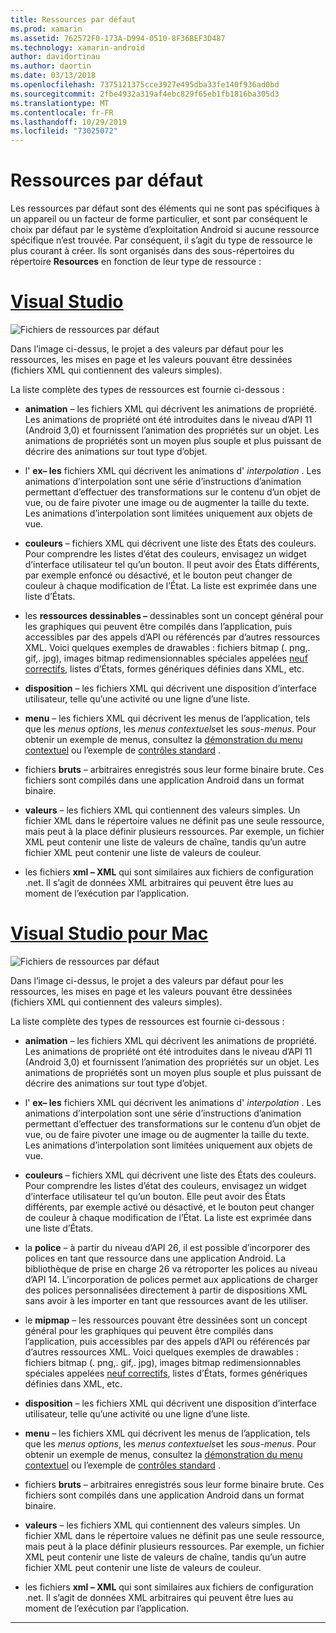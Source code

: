 ```yaml
---
title: Ressources par défaut
ms.prod: xamarin
ms.assetid: 762572F0-173A-D994-0510-8F36BEF3D487
ms.technology: xamarin-android
author: davidortinau
ms.author: daortin
ms.date: 03/13/2018
ms.openlocfilehash: 7375121375cce3927e495dba33fe140f936ad0bd
ms.sourcegitcommit: 2fbe4932a319af4ebc829f65eb1fb1816ba305d3
ms.translationtype: MT
ms.contentlocale: fr-FR
ms.lasthandoff: 10/29/2019
ms.locfileid: "73025072"
---
```

# <a name="default-resources"></a>Ressources par défaut

Les ressources par défaut sont des éléments qui ne sont pas spécifiques à un appareil ou un facteur de forme particulier, et sont par conséquent le choix par défaut par le système d’exploitation Android si aucune ressource spécifique n’est trouvée. Par conséquent, il s’agit du type de ressource le plus courant à créer. Ils sont organisés dans des sous-répertoires du répertoire **Resources** en fonction de leur type de ressource :

# <a name="visual-studiotabwindows"></a>[Visual Studio](#tab/windows)

![Fichiers de ressources par défaut](default-resources-images/01-resource-files-vs.png)

Dans l’image ci-dessus, le projet a des valeurs par défaut pour les ressources, les mises en page et les valeurs pouvant être dessinées (fichiers XML qui contiennent des valeurs simples).

La liste complète des types de ressources est fournie ci-dessous :

- **animation** &ndash; les fichiers XML qui décrivent les animations de propriété.
   Les animations de propriété ont été introduites dans le niveau d’API 11 (Android 3,0) et fournissent l’animation des propriétés sur un objet. Les animations de propriétés sont un moyen plus souple et plus puissant de décrire des animations sur tout type d’objet.

- l' **ex&ndash; les** fichiers XML qui décrivent les animations d' *interpolation* . Les animations d’interpolation sont une série d’instructions d’animation permettant d’effectuer des transformations sur le contenu d’un objet de vue, ou de faire pivoter une image ou de augmenter la taille du texte. Les animations d’interpolation sont limitées uniquement aux objets de vue.

- **couleurs** &ndash; fichiers XML qui décrivent une liste des États des couleurs. Pour comprendre les listes d’état des couleurs, envisagez un widget d’interface utilisateur tel qu’un bouton.
   Il peut avoir des États différents, par exemple enfoncé ou désactivé, et le bouton peut changer de couleur à chaque modification de l’État. La liste est exprimée dans une liste d’États.

- les **ressources dessinables &ndash;** dessinables sont un concept général pour les graphiques qui peuvent être compilés dans l’application, puis accessibles par des appels d’API ou référencés par d’autres ressources XML.
   Voici quelques exemples de drawables : fichiers bitmap (. png,. gif,. jpg), images bitmap redimensionnables spéciales appelées [neuf correctifs](https://developer.android.com/guide/topics/graphics/2d-graphics.html#nine-patch), listes d’États, formes génériques définies dans XML, etc.

- **disposition** &ndash; les fichiers XML qui décrivent une disposition d’interface utilisateur, telle qu’une activité ou une ligne d’une liste.

- **menu** &ndash; les fichiers XML qui décrivent les menus de l’application, tels que les *menus options*, les *menus contextuels*et les *sous-menus*. Pour obtenir un exemple de menus, consultez la [démonstration du menu contextuel](https://docs.microsoft.com/samples/xamarin/monodroid-samples/popupmenudemo) ou l’exemple de [contrôles standard](https://docs.microsoft.com/samples/xamarin/mobile-samples/standardcontrols/) .

- fichiers **bruts** &ndash; arbitraires enregistrés sous leur forme binaire brute. Ces fichiers sont compilés dans une application Android dans un format binaire.

- **valeurs** &ndash; les fichiers XML qui contiennent des valeurs simples. Un fichier XML dans le répertoire values ne définit pas une seule ressource, mais peut à la place définir plusieurs ressources. Par exemple, un fichier XML peut contenir une liste de valeurs de chaîne, tandis qu’un autre fichier XML peut contenir une liste de valeurs de couleur.

- les fichiers **xml &ndash; XML** qui sont similaires aux fichiers de configuration .net. Il s’agit de données XML arbitraires qui peuvent être lues au moment de l’exécution par l’application.

# <a name="visual-studio-for-mactabmacos"></a>[Visual Studio pour Mac](#tab/macos)

![Fichiers de ressources par défaut](default-resources-images/01-resource-files-xs.png)

Dans l’image ci-dessus, le projet a des valeurs par défaut pour les ressources, les mises en page et les valeurs pouvant être dessinées (fichiers XML qui contiennent des valeurs simples).

La liste complète des types de ressources est fournie ci-dessous :

- **animation** &ndash; les fichiers XML qui décrivent les animations de propriété.
   Les animations de propriété ont été introduites dans le niveau d’API 11 (Android 3,0) et fournissent l’animation des propriétés sur un objet. Les animations de propriétés sont un moyen plus souple et plus puissant de décrire des animations sur tout type d’objet.

- l' **ex&ndash; les** fichiers XML qui décrivent les animations d' *interpolation* . Les animations d’interpolation sont une série d’instructions d’animation permettant d’effectuer des transformations sur le contenu d’un objet de vue, ou de faire pivoter une image ou de augmenter la taille du texte. Les animations d’interpolation sont limitées uniquement aux objets de vue.

- **couleurs** &ndash; fichiers XML qui décrivent une liste des États des couleurs. Pour comprendre les listes d’état des couleurs, envisagez un widget d’interface utilisateur tel qu’un bouton.
   Elle peut avoir des États différents, par exemple activé ou désactivé, et le bouton peut changer de couleur à chaque modification de l’État. La liste est exprimée dans une liste d’États.

- la **police** &ndash; à partir du niveau d’API 26, il est possible d’incorporer des polices en tant que ressource dans une application Android. La bibliothèque de prise en charge 26 va rétroporter les polices au niveau d’API 14. L’incorporation de polices permet aux applications de charger des polices personnalisées directement à partir de dispositions XML sans avoir à les importer en tant que ressources avant de les utiliser.

- le **mipmap** &ndash; les ressources pouvant être dessinées sont un concept général pour les graphiques qui peuvent être compilés dans l’application, puis accessibles par des appels d’API ou référencés par d’autres ressources XML.
   Voici quelques exemples de drawables : fichiers bitmap (. png,. gif,. jpg), images bitmap redimensionnables spéciales appelées [neuf correctifs](https://developer.android.com/guide/topics/graphics/2d-graphics.html#nine-patch), listes d’États, formes génériques définies dans XML, etc.

- **disposition** &ndash; les fichiers XML qui décrivent une disposition d’interface utilisateur, telle qu’une activité ou une ligne d’une liste.

- **menu** &ndash; les fichiers XML qui décrivent les menus de l’application, tels que les *menus options*, les *menus contextuels*et les *sous-menus*. Pour obtenir un exemple de menus, consultez la [démonstration du menu contextuel](https://docs.microsoft.com/samples/xamarin/monodroid-samples/popupmenudemo) ou l’exemple de [contrôles standard](https://docs.microsoft.com/samples/xamarin/mobile-samples/standardcontrols/) .

- fichiers **bruts** &ndash; arbitraires enregistrés sous leur forme binaire brute. Ces fichiers sont compilés dans une application Android dans un format binaire.

- **valeurs** &ndash; les fichiers XML qui contiennent des valeurs simples. Un fichier XML dans le répertoire values ne définit pas une seule ressource, mais peut à la place définir plusieurs ressources. Par exemple, un fichier XML peut contenir une liste de valeurs de chaîne, tandis qu’un autre fichier XML peut contenir une liste de valeurs de couleur.

- les fichiers **xml &ndash; XML** qui sont similaires aux fichiers de configuration .net. Il s’agit de données XML arbitraires qui peuvent être lues au moment de l’exécution par l’application.

-----
